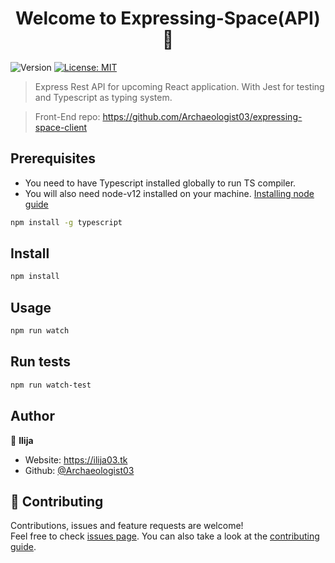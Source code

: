 <h1 align="center">Welcome to Expressing-Space(API) 👋</h1>
<p>
  <img alt="Version" src="https://img.shields.io/badge/version-1.0.0-blue.svg?cacheSeconds=2592000" />
  <a href="https://github.com/Archaeologist03/expressing-space-api/blob/master/LICENSE" target="_blank">
    <img alt="License: MIT" src="https://img.shields.io/badge/License-MIT-yellow.svg" />
  </a>
</p>

> Express Rest API for upcoming React application. With Jest for testing and Typescript as typing system.

> Front-End repo: https://github.com/Archaeologist03/expressing-space-client

## Prerequisites

- You need to have Typescript installed globally to run TS compiler.
- You will also need node-v12 installed on your machine. [Installing node guide](https://nodejs.org/en/download/package-manager/)

```sh
npm install -g typescript
```

## Install

```sh
npm install
```

## Usage

```sh
npm run watch
```

## Run tests

```sh
npm run watch-test
```

## Author

👤 **Ilija**

- Website: https://ilija03.tk
- Github: [@Archaeologist03](https://github.com/Archaeologist03)

## 🤝 Contributing

Contributions, issues and feature requests are welcome!<br />Feel free to check [issues page](https://github.com/Archaeologist03/expressing-space-api/issues). You can also take a look at the [contributing guide](https://github.com/Archaeologist03/expressing-space-api/blob/master/README.md).
